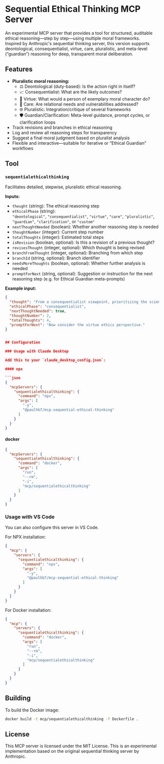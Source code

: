 # Sequential Ethical Thinking MCP Server

An experimental MCP server that provides a tool for structured, auditable ethical reasoning—step by step—using multiple moral frameworks.  
Inspired by Anthropic's sequential thinking server, this version supports deontological, consequentialist, virtue, care, pluralistic, and meta-level (“guardian”) reasoning for deep, transparent moral deliberation.

## Features

- **Pluralistic moral reasoning:**  
  - ⚖️ Deontological (duty-based): Is the action right in itself?
  - 📈 Consequentialist: What are the likely outcomes?
  - 🌟 Virtue: What would a person of exemplary moral character do?
  - 🤝 Care: Are relational needs and vulnerabilities addressed?
  - 🌐 Pluralistic: Integration/critique of several frameworks
  - 🛡️ Guardian/Clarification: Meta-level guidance, prompt cycles, or clarification loops
- Track revisions and branches in ethical reasoning
- Log and review all reasoning steps for transparency
- Suggest a final moral judgment based on pluralist analysis
- Flexible and interactive—suitable for iterative or “Ethical Guardian” workflows

## Tool

### `sequentialethicalthinking`

Facilitates detailed, stepwise, pluralistic ethical reasoning.

**Inputs:**

- `thought` (string): The ethical reasoning step
- `ethicalPhase` (string):  
  `"deontological"`, `"consequentialist"`, `"virtue"`, `"care"`, `"pluralistic"`, `"guardian"`, `"clarification"`, or `"custom"`
- `nextThoughtNeeded` (boolean): Whether another reasoning step is needed
- `thoughtNumber` (integer): Current step number
- `totalThoughts` (integer): Estimated total steps
- `isRevision` (boolean, optional): Is this a revision of a previous thought?
- `revisesThought` (integer, optional): Which thought is being revised
- `branchFromThought` (integer, optional): Branching from which step
- `branchId` (string, optional): Branch identifier
- `needsMoreThoughts` (boolean, optional): Whether further analysis is needed
- `promptForNext` (string, optional): Suggestion or instruction for the next reasoning step (e.g. for Ethical Guardian meta-prompts)

**Example input:**
```json
{
  "thought": "From a consequentialist viewpoint, prioritizing the scientist could maximize total lives saved.",
  "ethicalPhase": "consequentialist",
  "nextThoughtNeeded": true,
  "thoughtNumber": 2,
  "totalThoughts": 4,
  "promptForNext": "Now consider the virtue ethics perspective."
}


## Configuration

### Usage with Claude Desktop

Add this to your `claude_desktop_config.json`:

#### npx

```json
{
  "mcpServers": {
    "sequentialethicalthinking": {
      "command": "npx",
      "args": [
        "-y",
        "@paulhb7/mcp-sequential-ethical-thinking"
      ]
    }
  }
}
```

#### docker

```json
{
  "mcpServers": {
    "sequentialethicalthinking": {
      "command": "docker",
      "args": [
        "run",
        "--rm",
        "-i",
        "mcp/sequentialethicalthinking"
      ]
    }
  }
}
```

### Usage with VS Code

You can also configure this server in VS Code.

For NPX installation:

```json
{
  "mcp": {
    "servers": {
      "sequentialethicalthinking": {
        "command": "npx",
        "args": [
          "-y",
          "@paulhb7/mcp-sequential-ethical-thinking"
        ]
      }
    }
  }
}
```

For Docker installation:

```json
{
  "mcp": {
    "servers": {
      "sequentialethicalthinking": {
        "command": "docker",
        "args": [
          "run",
          "--rm",
          "-i",
          "mcp/sequentialethicalthinking"
        ]
      }
    }
  }
}
```

## Building

To build the Docker image:

```bash
docker build -t mcp/sequentialethicalthinking -f Dockerfile .
```

## License

This MCP server is licensed under the MIT License. This is an experimental implementation based on the original sequential thinking server by Anthropic.
